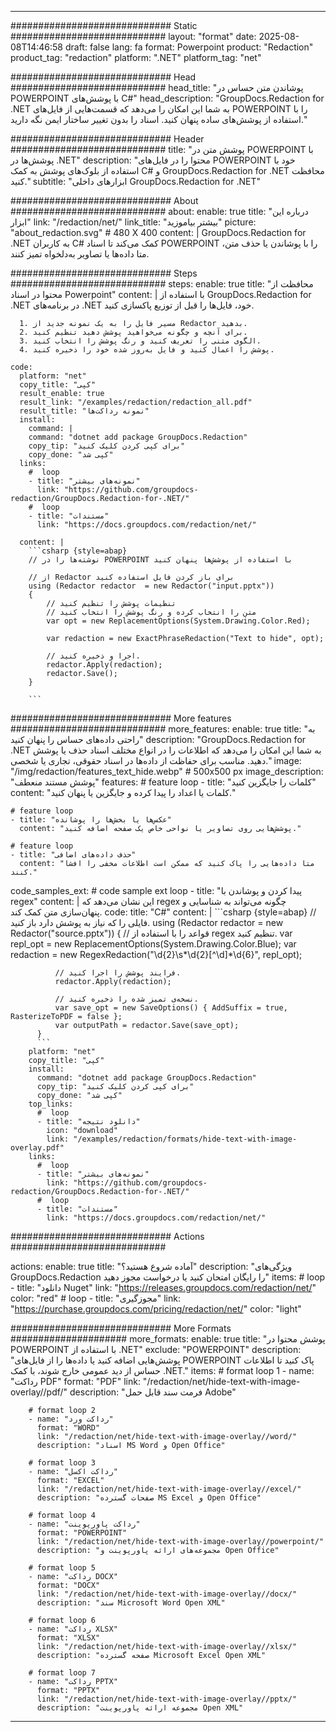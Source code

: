 
---
############################# Static ############################
layout: "format"
date:  2025-08-08T14:46:58
draft: false
lang: fa
format: Powerpoint
product: "Redaction"
product_tag: "redaction"
platform: ".NET"
platform_tag: "net"

############################# Head ############################
head_title: "پوشاندن متن حساس در POWERPOINT با پوشش‌های C#"
head_description: "GroupDocs.Redaction for .NET به شما این امکان را می‌دهد که قسمت‌هایی از فایل‌های POWERPOINT را با استفاده از پوشش‌های ساده پنهان کنید. اسناد را بدون تغییر ساختار ایمن نگه دارید."

############################# Header ############################
title: "پوشش متن در POWERPOINT با پوشش‌ها در .NET" 
description: "محتوا را در فایل‌های POWERPOINT خود با استفاده از بلوک‌های پوشش به کمک C# و GroupDocs.Redaction for .NET محافظت کنید."
subtitle: "ابزارهای داخلی GroupDocs.Redaction for .NET" 

############################# About ############################
about:
    enable: true
    title: "درباره این ابزار"
    link: "/redaction/net/"
    link_title: "بیشتر بیاموزید"
    picture: "about_redaction.svg" # 480 X 400
    content: |
       GroupDocs.Redaction for .NET به کاربران C# کمک می‌کند تا اسناد POWERPOINT را با پوشاندن یا حذف متن، متا داده‌ها یا تصاویر به‌دلخواه تمیز کنند.

############################# Steps ############################
steps:
    enable: true
    title: "محافظت از محتوا در اسناد Powerpoint"
    content: |
      با استفاده از GroupDocs.Redaction for .NET در برنامه‌های .NET خود، فایل‌ها را قبل از توزیع پاکسازی کنید.
      
      1. مسیر فایل را به یک نمونه جدید از Redactor بدهید.
      2. برای آنچه و چگونه می‌خواهید پوشش دهید تنظیم کنید.
      3. الگوی متنی را تعریف کنید و رنگ پوشش را انتخاب کنید.
      4. پوشش را اعمال کنید و فایل به‌روز شده خود را ذخیره کنید.
   
    code:
      platform: "net"
      copy_title: "کپی"
      result_enable: true
      result_link: "/examples/redaction/redaction_all.pdf"
      result_title: "نمونه رداکت‌ها"
      install:
        command: |
        command: "dotnet add package GroupDocs.Redaction"
        copy_tip: "برای کپی کردن کلیک کنید"
        copy_done: "کپی شد"
      links:
        #  loop
        - title: "نمونه‌های بیشتر"
          link: "https://github.com/groupdocs-redaction/GroupDocs.Redaction-for-.NET/"
        #  loop
        - title: "مستندات"
          link: "https://docs.groupdocs.com/redaction/net/"
          
      content: |
        ```csharp {style=abap}
        // نوشته‌ها را در POWERPOINT با استفاده از پوشش‌ها پنهان کنید

        // از Redactor برای باز کردن فایل استفاده کنید
        using (Redactor redactor  = new Redactor("input.pptx"))
        {
            // تنظیمات پوشش را تنظیم کنید
            // متن را انتخاب کرده و رنگ پوشش را انتخاب کنید
            var opt = new ReplacementOptions(System.Drawing.Color.Red);
            
            var redaction = new ExactPhraseRedaction("Text to hide", opt);

            // اجرا و ذخیره کنید.
            redactor.Apply(redaction);
            redactor.Save();
        }
        
        ```            


############################# More features ############################
more_features:
  enable: true
  title: "به راحتی داده‌های حساس را پنهان کنید"
  description: "GroupDocs.Redaction for .NET به شما این امکان را می‌دهد که اطلاعات را در انواع مختلف اسناد حذف یا پوشش دهید. مناسب برای حفاظت از داده‌ها در اسناد حقوقی، تجاری یا شخصی."
  image: "/img/redaction/features_text_hide.webp" # 500x500 px
  image_description: "پوشش مستند منعطف"
  features:
    # feature loop
    - title: "کلمات را جایگزین کنید"
      content: "کلمات یا اعداد را پیدا کرده و جایگزین یا پنهان کنید."

    # feature loop
    - title: "عکس‌ها یا بخش‌ها را پوشانده"
      content: "پوشش‌هایی روی تصاویر یا نواحی خاص یک صفحه اضافه کنید."

    # feature loop
    - title: "حذف داده‌های اضافی"
      content: "متا داده‌هایی را پاک کنید که ممکن است اطلاعات مخفی را افشا کنند."
      
  code_samples_ext:
    # code sample ext loop
    - title: "پیدا کردن و پوشاندن با regex"
      content: |
        این نشان می‌دهد که regex چگونه می‌تواند به شناسایی و پنهان‌سازی متن کمک کند.
      code:
        title: "C#"
        content: |
          ```csharp {style=abap}
          //  فایلی را که نیاز به پوشش دارد باز کنید.
          using (Redactor redactor  = new Redactor("source.pptx"))
          {
              // قواعد را با استفاده از regex تنظیم کنید.
              var repl_opt = new ReplacementOptions(System.Drawing.Color.Blue);
              var redaction = new RegexRedaction("\\d{2}\\s*\\d{2}[^\\d]*\\d{6}", repl_opt);

              // فرایند پوشش را اجرا کنید.
              redactor.Apply(redaction);

              // نسخه‌ی تمیز شده را ذخیره کنید.
              var save_opt = new SaveOptions() { AddSuffix = true, RasterizeToPDF = false };
              var outputPath = redactor.Save(save_opt);
          }
          ```
        platform: "net"
        copy_title: "کپی"
        install:
          command: "dotnet add package GroupDocs.Redaction"
          copy_tip: "برای کپی کردن کلیک کنید"
          copy_done: "کپی شد"
        top_links:
          #  loop
          - title: "دانلود نتیجه"
            icon: "download"
            link: "/examples/redaction/formats/hide-text-with-image-overlay.pdf"
        links:
          #  loop
          - title: "نمونه‌های بیشتر"
            link: "https://github.com/groupdocs-redaction/GroupDocs.Redaction-for-.NET/"
          #  loop
          - title: "مستندات"
            link: "https://docs.groupdocs.com/redaction/net/"


############################# Actions ############################

actions:
  enable: true
  title: "آماده شروع هستید؟"
  description: "ویژگی‌های GroupDocs.Redaction را رایگان امتحان کنید یا درخواست مجوز دهید"
  items:
    #  loop
    - title: "دانلود Nuget"
      link: "https://releases.groupdocs.com/redaction/net/"
      color: "red"
        #  loop
    - title: "مجوزگیری"
      link: "https://purchase.groupdocs.com/pricing/redaction/net/"
      color: "light"


############################# More Formats #####################
more_formats:
    enable: true
    title: "پوشش محتوا در POWERPOINT با استفاده از .NET"
    exclude: "POWERPOINT"
    description: "پوشش‌هایی اضافه کنید یا داده‌ها را از فایل‌های POWERPOINT پاک کنید تا اطلاعات حساس از دید عمومی خارج شوند، با کمک .NET."
    items: 
        # format loop 1
        - name: "رداکت PDF"
          format: "PDF"
          link: "/redaction/net/hide-text-with-image-overlay//pdf/"
          description: "فرمت سند قابل حمل Adobe"

        # format loop 2
        - name: "رداکت ورد"
          format: "WORD"
          link: "/redaction/net/hide-text-with-image-overlay//word/"
          description: "اسناد MS Word و Open Office"
          
        # format loop 3
        - name: "رداکت اکسل"
          format: "EXCEL"
          link: "/redaction/net/hide-text-with-image-overlay//excel/"
          description: "صفحات گسترده MS Excel و Open Office"

        # format loop 4
        - name: "رداکت پاورپوینت"
          format: "POWERPOINT"
          link: "/redaction/net/hide-text-with-image-overlay//powerpoint/"
          description: "مجموعه‌های ارائه پاورپوینت و Open Office"

        # format loop 5
        - name: "رداکت DOCX"
          format: "DOCX"
          link: "/redaction/net/hide-text-with-image-overlay//docx/"
          description: "سند Microsoft Word Open XML"
          
        # format loop 6
        - name: "رداکت XLSX"
          format: "XLSX"
          link: "/redaction/net/hide-text-with-image-overlay//xlsx/"
          description: "صفحه گسترده Microsoft Excel Open XML"
          
        # format loop 7
        - name: "رداکت PPTX"
          format: "PPTX"
          link: "/redaction/net/hide-text-with-image-overlay//pptx/"
          description: "مجموعه ارائه پاورپوینت Open XML"


---